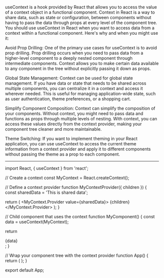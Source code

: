 useContext is a hook provided by React that allows you to access the value of a context object in a functional component. Context in React is a way to share data, such as state or configuration, between components without having to pass the data through props at every level of the component tree. You should use useContext in React when you want to access data from a context within a functional component. Here's why and when you might use it:

Avoid Prop Drilling: One of the primary use cases for useContext is to avoid prop drilling. Prop drilling occurs when you need to pass data from a higher-level component to a deeply nested component through intermediate components. Context allows you to make certain data available to any component in the tree without explicitly passing it down as props.

Global State Management: Context can be used for global state management. If you have data or state that needs to be shared across multiple components, you can centralize it in a context and access it wherever needed. This is useful for managing application-wide state, such as user authentication, theme preferences, or a shopping cart.

Simplify Component Composition: Context can simplify the composition of your components. Without context, you might need to pass data and functions as props through multiple levels of nesting. With context, you can access these values directly from the context provider, making your component tree cleaner and more maintainable.

Theme Switching: If you want to implement theming in your React application, you can use useContext to access the current theme information from a context provider and apply it to different components without passing the theme as a prop to each component.

******************
import React, { useContext } from 'react';

// Create a context
const MyContext = React.createContext();

// Define a context provider
function MyContextProvider({ children }) {
  const sharedData = 'This is shared data';

  return (
    <MyContext.Provider value={sharedData}>
      {children}
    </MyContext.Provider>
  );
}

// Child component that uses the context
function MyComponent() {
  const data = useContext(MyContext);

  return <div>{data}</div>;
}

// Wrap your component tree with the context provider
function App() {
  return (
    <MyContextProvider>
      <MyComponent />
    </MyContextProvider>
  );
}

export default App;
